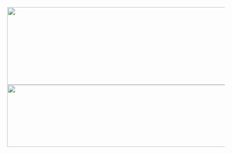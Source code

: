 <div id="header" align="center">
  <img src="" width="1080" height="180"/>
  <img src="" width="1080" height="144"/>
</div>
